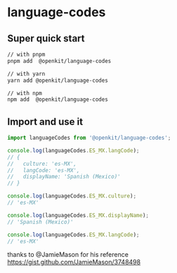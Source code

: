 # language-codes

## Super quick start

```sh
// with pnpm
pnpm add  @openkit/language-codes

// with yarn
yarn add @openkit/language-codes

// with npm
npm add  @openkit/language-codes
```

## Import and use it

```ts
import languageCodes from '@openkit/language-codes';

console.log(languageCodes.ES_MX.langCode);
// {
//   culture: 'es-MX',
//   langCode: 'es-MX',
//   displayName: 'Spanish (Mexico)'
// }

console.log(languageCodes.ES_MX.culture);
// 'es-MX'

console.log(languageCodes.ES_MX.displayName);
// 'Spanish (Mexico)'

console.log(languageCodes.ES_MX.langCode);
// 'es-MX'
```

thanks to @JamieMason for his reference https://gist.github.com/JamieMason/3748498
